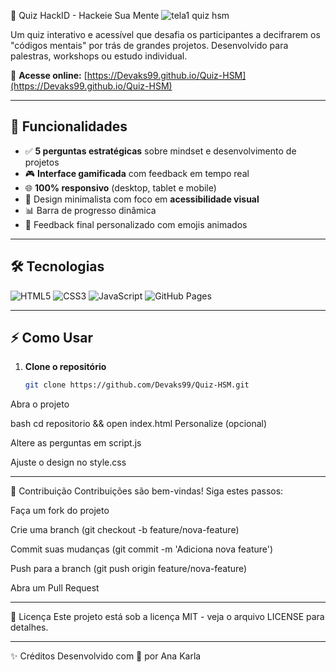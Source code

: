 🧠 Quiz HackID - Hackeie Sua Mente
![tela1 quiz hsm](https://github.com/user-attachments/assets/1de2bbc4-97e4-4dbf-b802-92cf7184118b)



Um quiz interativo e acessível que desafia os participantes a decifrarem os "códigos mentais" por trás de grandes projetos. Desenvolvido para palestras, workshops ou estudo individual.

🔗 **Acesse online:** [https://Devaks99.github.io/Quiz-HSM](https://Devaks99.github.io/Quiz-HSM)

---

## 🚀 Funcionalidades

- ✅ **5 perguntas estratégicas** sobre mindset e desenvolvimento de projetos  
- 🎮 **Interface gamificada** com feedback em tempo real  
- 🌐 **100% responsivo** (desktop, tablet e mobile)  
- 🎨 Design minimalista com foco em **acessibilidade visual**  
- 📊 Barra de progresso dinâmica  
- 🎉 Feedback final personalizado com emojis animados  

---

## 🛠 Tecnologias

![HTML5](https://img.shields.io/badge/-HTML5-E34F26?style=flat-square&logo=html5&logoColor=white)
![CSS3](https://img.shields.io/badge/-CSS3-1572B6?style=flat-square&logo=css3)
![JavaScript](https://img.shields.io/badge/-JavaScript-F7DF1E?style=flat-square&logo=javascript&logoColor=black)
![GitHub Pages](https://img.shields.io/badge/-GitHub_Pages-181717?style=flat-square&logo=github)

---

## ⚡ Como Usar

1. **Clone o repositório**
   ```bash
   git clone https://github.com/Devaks99/Quiz-HSM.git
Abra o projeto

bash
cd repositorio && open index.html
Personalize (opcional)

Altere as perguntas em script.js

Ajuste o design no style.css


---

🤝 Contribuição
Contribuições são bem-vindas! Siga estes passos:

Faça um fork do projeto

Crie uma branch (git checkout -b feature/nova-feature)

Commit suas mudanças (git commit -m 'Adiciona nova feature')

Push para a branch (git push origin feature/nova-feature)

Abra um Pull Request

---

📄 Licença
Este projeto está sob a licença MIT - veja o arquivo LICENSE para detalhes.


---

✨ Créditos
Desenvolvido com 💚 por Ana Karla
